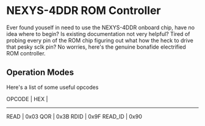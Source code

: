 # NEXYS-4DDR ROM Controller

Ever found youself in need to use the NEXYS-4DDR onboard chip, have no idea where to begin? Is existing documentation
not very helpful? Tired of probing every pin of the ROM chip figuring out what how the heck to drive that pesky sclk pin?
No worries, here's the genuine bonafide electrified ROM controller. 

## Operation Modes

Here's a list of some useful opcodes

OPCODE | HEX |
------- -----
READ   | 0x03
QOR    | 0x3B
RDID   | 0x9F
READ_ID | 0x90
 

